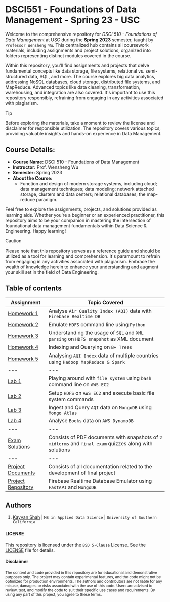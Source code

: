 # DSCI551 - Foundations of Data Management - Spring 23 - USC
Welcome to the comprehensive repository for _DSCI 510 - Foundations of Data Management_ at USC during the __Spring 2023__ semester, taught by `Professor Wensheng Wu`. This centralized hub contains all coursework materials, including assignments and project solutions, organized into folders representing distinct modules covered in the course.

Within this repository, you'll find assignments and projects that delve fundamental concepts like data storage, file systems, relational vs. semi-structured data, SQL, and more. The course explores big data analytics, addressing NoSQL databases, cloud storage, distributed file systems, and MapReduce. Advanced topics like data cleaning, transformation, warehousing, and integration are also covered. It's important to use this repository responsibly, refraining from engaging in any activities associated with plagiarism.

> [!TIP]
> Before exploring the materials, take a moment to review the license and disclaimer for responsible utilization. The repository covers various topics, providing valuable insights and hands-on experience in Data Management.

## Course Details:
- **Course Name:** DSCI 510 - Foundations of Data Management
- **Instructor:** Prof. Wensheng Wu
- **Semester:** Spring 2023
- **About the Course:**
  - Function and design of modern storage systems, including cloud; data management
techniques; data modeling; network attached storage, clusters and data centers;
relational databases; the map-reduce paradigm.

Feel free to explore the assignments, projects, and solutions provided as learning aids. Whether you're a beginner or an experienced practitioner, this repository aims to be your companion in mastering the intersection of foundational data management fundamentals within Data Science & Engineering. Happy learning!

> [!CAUTION]
> Please note that this repository serves as a reference guide and should be utilized as a tool for learning and comprehension. It's paramount to refrain from engaging in any activities associated with plagiarism. Embrace the wealth of knowledge herein to enhance your understanding and augment your skill set in the field of Data Engineering.

## Table of contents
| Assignment | Topic Covered                 |
|------------|-------------------------------|
| [Homework 1](/homework-1) | Analyse `Air Quality Index (AQI)` data with `Firebase Realtime DB` |
| [Homework 2](/homework-2) | Emulate `HDFS` command line using `Python` |
| [Homework 3](/homework-3) | Understanding the usage of `SQL` and `XML parsing` on `HDFS snapshot` as XML document |
| [Homework 4](/homework-4) | Indexing and Querying on `B+ Trees` |
| [Homework 5](/homework-5) | Analysing `AQI Index` data of multiple countries using `Hadoop MapReduce & Spark` |
| --- | --- |
| [Lab 1](/lab-1) | Playing around with `file system` using `bash` command line on `AWS EC2` |
| [Lab 2](/lab-2) | Setup `HDFS` on `AWS EC2` and execute basic file system commands |
| [Lab 3](/lab-3) | Ingest and Query `AQI` data on `MongoDB` using `Mongo Atlas` |
| [Lab 4](/lab-4) | Analyse `Books` data on `AWS DynamoDB` |
| --- | --- |
| [Exam Solutions](/exam-solutions) | Consists of PDF documents with snapshots of `2 midterms` and `final exam` quizzes along with solutions |
| --- | --- |
| [Project Documents](/project) | Consists of all documentation related to the development of final project |
| [Project Repository](https://github.com/KayvanShah1/firebase-realtime-db-emulator) | Firebase Realtime Database Emulator using `FastAPI` and `MongoDB` |

## Authors
1. [Kayvan Shah](https://github.com/KayvanShah1) | `MS in Applied Data Science` | `University of Southern California`

#### LICENSE
This repository is licensed under the `BSD 5-Clause` License. See the [LICENSE](LICENSE) file for details.

#### Disclaimer

<sub>
The content and code provided in this repository are for educational and demonstrative purposes only. The project may contain experimental features, and the code might not be optimized for production environments. The authors and contributors are not liable for any misuse, damages, or risks associated with the use of this code. Users are advised to review, test, and modify the code to suit their specific use cases and requirements. By using any part of this project, you agree to these terms.
</sub>